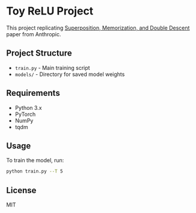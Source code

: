 # Toy ReLU Project

This project replicating [Superposition, Memorization, and Double Descent](https://transformer-circuits.pub/2023/toy-double-descent/index.html) paper from Anthropic.

## Project Structure

- `train.py` - Main training script
- `models/` - Directory for saved model weights

## Requirements

- Python 3.x
- PyTorch
- NumPy
- tqdm

## Usage

To train the model, run:
```bash
python train.py --T 5
```

## License

MIT 